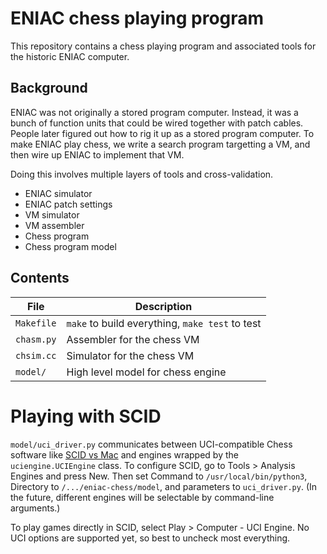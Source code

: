 # ENIAC chess playing program

This repository contains a chess playing program and associated tools for the
historic ENIAC computer.

## Background

ENIAC was not originally a stored program computer.  Instead, it was a bunch
of function units that could be wired together with patch cables.  People
later figured out how to rig it up as a stored program computer.  To make ENIAC
play chess, we write a search program targetting a VM, and then wire up
ENIAC to implement that VM.

Doing this involves multiple layers of tools and cross-validation.

- ENIAC simulator
- ENIAC patch settings
- VM simulator
- VM assembler
- Chess program
- Chess program model

## Contents

| File         | Description                                     |
| ------------ | ----------------------------------------------- |
| `Makefile`   | `make` to build everything, `make test` to test |
| `chasm.py`   | Assembler for the chess VM                      |
| `chsim.cc`   | Simulator for the chess VM                      |
| `model/`     | High level model for chess engine               |

# Playing with SCID

`model/uci_driver.py` communicates between UCI-compatible Chess software like
[SCID vs Mac](http://scidvspc.sourceforge.net/#toc3) and engines wrapped by the
`uciengine.UCIEngine` class.  To configure SCID, go to Tools > Analysis Engines
and press New.  Then set Command to `/usr/local/bin/python3`, Directory to
`/.../eniac-chess/model`, and parameters to `uci_driver.py`.  (In the future,
different engines will be selectable by command-line arguments.)

To play games directly in SCID, select Play > Computer - UCI Engine.  No UCI
options are supported yet, so best to uncheck most everything.
